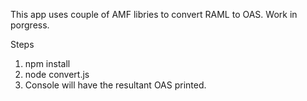 This app uses couple of AMF libries to convert RAML to OAS. 
Work in porgress.

Steps

1. npm install
2. node convert.js
3. Console will have the resultant OAS printed.

